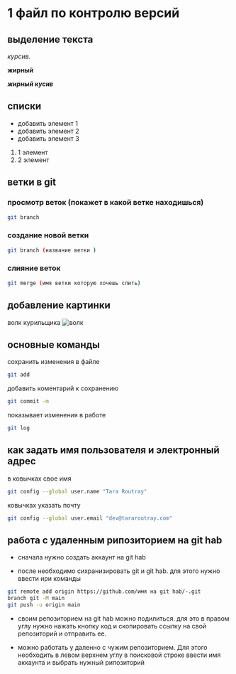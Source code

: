 # 1 файл по контролю версий 

## выделение текста 
*курсив.*

**жирный**

**_жирный кусив_**

## списки 
* добавить элемент 1
* добавить элемент 2 
* добавить элемент 3 

1. 1 элемент 
2. 2 элемент

##   ветки в git
### просмотр веток (покажет в какой ветке находишься)
```sh
git branch 
```
### создание новой ветки 
```sh
git branch (название ветки )
```
### слияние веток 
```sh
git merge (имя ветки которую хочешь слить)
```
## добавление картинки 
волк курильщика
![волк](wolf.jpg)
 
## основные команды 
сохранить изменения в файле 
```sh
git add
```
добавить коментарий к сохранению 
```sh
git commit -m
```
показывает изменения в работе 
```sh
git log
```
## как задать имя пользователя и электронный адрес 

в ковычках свое имя
```sh
git config --global user.name "Tara Routray"
``` 
ковычках указать почту 

```sh
git config --global user.email "dev@tararoutray.com" 
```

## работа с удаленным рипозиторием на git hab
* сначала нужно создать аккаунт на git hab

 * после необходимо сихранизировать git и git hab.
для этого нужно ввести ири команды 
```sh
git remote add origin https://github.com/имя на git hab/-.git 
branch git -M main
git push -u origin main
```
* своим репозиторием на git hab можно подилиться.
для это в правом углу нужно нажать кнопку код и скопировать ссылку на свой репозиторий и отправить ее. 

* можно работать у даленно с чужим репозиторием. 
Для этого необходить в левом верхнем углу в поисковой строке ввести имя аккаунта и выбрать нужный рипозиторий 